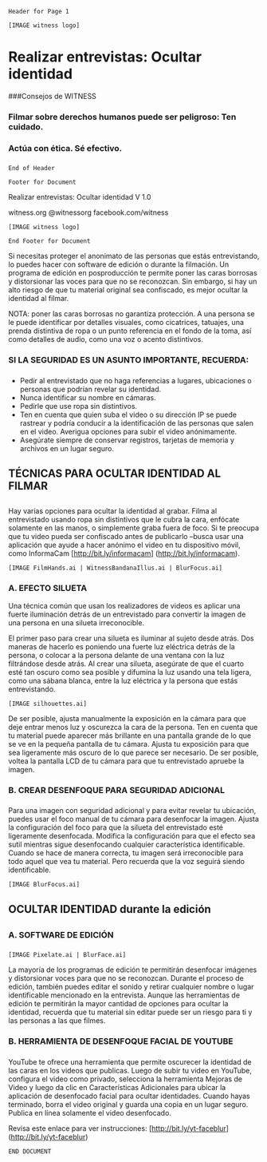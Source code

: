 ``` Header for Page 1 ```

``` [IMAGE witness logo] ```

# Realizar entrevistas: Ocultar identidad
###Consejos de WITNESS
###
### Filmar sobre derechos humanos puede ser peligroso: Ten cuidado.
### Actúa con ética. Sé efectivo.
### 
``` End of Header ```

``` Footer for Document ```

Realizar entrevistas: Ocultar identidad V 1.0

witness.org @witnessorg facebook.com/witness

```[IMAGE witness logo]```

``` End Footer for Document ```

Si necesitas proteger el anonimato de las personas que estás
entrevistando, lo puedes hacer con software de edición o durante la
filmación. Un programa de edición en posproducción te permite poner las
caras borrosas y distorsionar las voces para que no se reconozcan. Sin
embargo, si hay un alto riesgo de que tu material original sea
confiscado, es mejor ocultar la identidad al filmar.

NOTA: poner las caras borrosas no garantiza protección. A una persona se
le puede identificar por detalles visuales, como cicatrices, tatuajes,
una prenda distintiva de ropa o un punto referencia en el fondo de la
toma, así como detalles de audio, como una voz o acento distintivos.

### SI LA SEGURIDAD ES UN ASUNTO IMPORTANTE, RECUERDA:
### 
* Pedir al entrevistado que no haga referencias a lugares, ubicaciones o
personas que podrían revelar su identidad. 
* Nunca identificar su nombre
en cámaras. 
* Pedirle que use ropa sin distintivos. 
* Ten en cuenta que
quien suba el video o su dirección IP se puede rastrear y podría
conducir a la identificación de las personas que salen en el video.
Averigua opciones para subir el video anónimamente. 
* Asegúrate siempre
de conservar registros, tarjetas de memoria y archivos en un lugar
seguro.

## TÉCNICAS PARA OCULTAR IDENTIDAD AL FILMAR
## 
Hay varias opciones para ocultar la identidad al grabar. Filma al
entrevistado usando ropa sin distintivos que le cubra la cara, enfócate
solamente en las manos, o simplemente graba fuera de foco. Si te
preocupa que tu video pueda ser confiscado antes de publicarlo –busca
usar una aplicación que ayude a hacer anónimo el video en tu dispositivo
móvil, como InformaCam [http://bit.ly/informacam]
(http://bit.ly/informacam).

``` [IMAGE FilmHands.ai | WitnessBandanaIllus.ai | BlurFocus.ai] ```

### A. EFECTO SILUETA
Una técnica común que usan los realizadores de videos es aplicar una
fuerte iluminación detrás de un entrevistado para convertir la imagen de
una persona en una silueta irreconocible.

El primer paso para crear una silueta es iluminar al sujeto desde atrás.
Dos maneras de hacerlo es poniendo una fuerte luz eléctrica detrás de la
persona, o colocar a la persona delante de una ventana con la luz
filtrándose desde atrás. Al crear una silueta, asegúrate de que el
cuarto esté tan oscuro como sea posible y difumina la luz usando una
tela ligera, como una sábana blanca, entre la luz eléctrica y la persona
que estás entrevistando.

``` [IMAGE silhouettes.ai] ```

De ser posible, ajusta manualmente la exposición en la cámara para que
deje entrar menos luz y oscurezca la cara de la persona. Ten en cuenta
que tu material puede aparecer más brillante en una pantalla grande de
lo que se ve en la pequeña pantalla de tu cámara. Ajusta tu exposición
para que sea ligeramente más oscuro de lo que parece ser necesario. De
ser posible, voltea la pantalla LCD de tu cámara para que tu
entrevistado apruebe la imagen.


### B. CREAR DESENFOQUE PARA SEGURIDAD ADICIONAL
### 
Para una imagen con seguridad adicional y para evitar revelar tu
ubicación, puedes usar el foco manual de tu cámara para desenfocar la
imagen. Ajusta la configuración del foco para que la silueta del
entrevistado esté ligeramente desenfocada. Modifica la configuración
para que el efecto sea sutil mientras sigue desenfocando cualquier
característica identificable. Cuando se hace de manera correcta, tu
imagen será irreconocible para todo aquel que vea tu material. Pero
recuerda que la voz seguirá siendo identificable.

``` [IMAGE BlurFocus.ai] ```

## OCULTAR IDENTIDAD durante la edición
## 
### A. SOFTWARE DE EDICIÓN
### 
``` [IMAGE Pixelate.ai | BlurFace.ai] ```

La mayoría de los programas de edición te permitirán desenfocar imágenes
y distorsionar voces para que no se reconozcan. Durante el proceso de
edición, también puedes editar el sonido y retirar cualquier nombre o
lugar identificable mencionado en la entrevista. Aunque las herramientas
de edición te permitirán la mayor cantidad de opciones para ocultar la
identidad, recuerda que tu material sin editar puede ser un riesgo para
ti y las personas a las que filmes.

### B. HERRAMIENTA DE DESENFOQUE FACIAL DE YOUTUBE
### 
YouTube te ofrece una herramienta que permite oscurecer la identidad de
las caras en los videos que publicas. Luego de subir tu video en
YouTube, configura el video como privado, selecciona la herramienta
Mejoras de Video y luego da clic en Características Adicionales para
ubicar la aplicación de desenfocado facial para ocultar identidades.
Cuando hayas terminado, borra el video original y guarda una copia en un
lugar seguro. Publica en línea solamente el video desenfocado.

Revisa este enlace para ver instrucciones: [http://bit.ly/yt-faceblur]
(http://bit.ly/yt-faceblur)


```END DOCUMENT```

